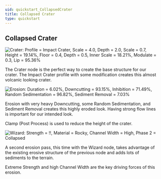 ```yaml
---
uid: quickstart_CollapsedCrater
title: Collapsed Crater
type: quickstart
---
```



## Collapsed Crater



![Crater: Profile = Impact Crater, Scale = 4.0, Depth = 2.0, Scale = 0.7, Height = 19.14%, Floor = 0.4, Depth = 0.5, Inner Scale = 18.21%, Modulate = 0.3, Lip = 95.36%](/images/quickstarts/Collapsed%20Crater/f7be0e50-6d26-4fee-9dee-61d22da4c0e4.png)


The Crater node is the perfect way to create the base structure for our crater. The Impact Crater profile with some modification creates this almost volcanic looking crater.

![Erosion: Duration = 6.02%, Downcutting = 93.15%, Inhibition = 71.49%, Random Sedimentation = 96.82%, Sediment Removal = 7.03%](/images/quickstarts/Collapsed%20Crater/f6afdc97-4ea2-4a81-860c-549b77f1d13e.png)


Erosion with very heavy Downcutting, some Random Sedimentation, and Sediment Removal creates this highly eroded look. Having strong flow lines is important for our intended look.

Clamp (Post Process) is used to reduce the height of the crater.

![Wizard: Strength = !!, Material = Rocky, Channel Width = High, Phase 2 = Collapsed](/images/quickstarts/Collapsed%20Crater/5457b754-6cbc-4910-8259-7341568cd390.png)


A second erosion pass, this time with the Wizard node, takes advantage of the existing erosive structure of the previous node and adds lots of sediments to the terrain. 

Extreme Strength and high Channel Width are the key driving forces of this erosion.

